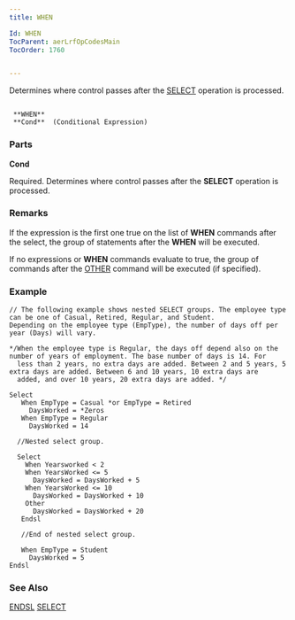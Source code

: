```yaml
---
title: WHEN

Id: WHEN
TocParent: aerLrfOpCodesMain
TocOrder: 1760


---
```


Determines where control passes after the [SELECT](SELECT.html) operation is processed. 

```

 **WHEN** 
 **Cond**  (Conditional Expression)
```

### Parts

**Cond** 

Required. Determines where control passes after the **SELECT** operation is processed.


### Remarks
If the expression is the first one true on the list of **WHEN** commands after the select, the group of statements after the **WHEN** will be executed. 

If no expressions or **WHEN** commands evaluate to true, the group of commands after the [OTHER](OTHER.html) command will be executed (if specified). 

### Example

```
// The following example shows nested SELECT groups. The employee type can be one of Casual, Retired, Regular, and Student.
Depending on the employee type (EmpType), the number of days off per year (Days) will vary. 

*/When the employee type is Regular, the days off depend also on the number of years of employment. The base number of days is 14. For 
  less than 2 years, no extra days are added. Between 2 and 5 years, 5 extra days are added. Between 6 and 10 years, 10 extra days are 
  added, and over 10 years, 20 extra days are added. */

Select
   When EmpType = Casual *or EmpType = Retired
     DaysWorked = *Zeros
   When EmpType = Regular
     DaysWorked = 14

  //Nested select group.

  Select
    When Yearsworked < 2
    When YearsWorked <= 5
      DaysWorked = DaysWorked + 5  
	When YearsWorked <= 10
	  DaysWorked = DaysWorked + 10
	Other 
	  DaysWorked = DaysWorked + 20
   Endsl

   //End of nested select group.      

   When	EmpType = Student
     DaysWorked = 5
Endsl
```

### See Also
[ENDSL](ENDSL.html)
[SELECT](SELECT.html) 
